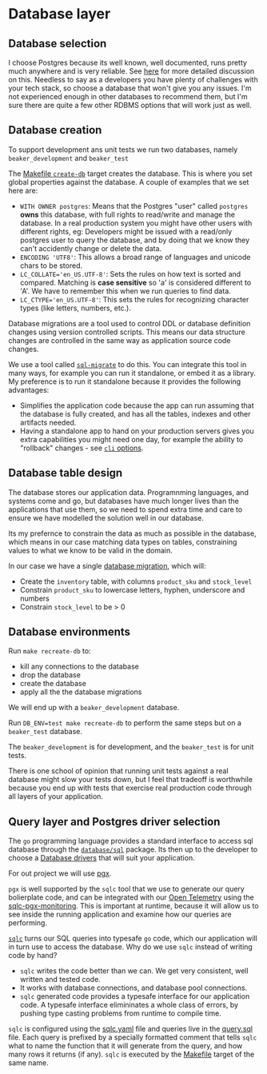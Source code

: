 # Database layer

## Database selection

I choose Postgres because its well known, well documented, runs pretty much anywhere and is very reliable. See [here](https://dev.to/shayy/postgres-is-too-good-and-why-thats-actually-a-problem-4imc) for more detailed discussion on this.  Needless to say as a developers you have plenty of challenges with your tech stack, so choose a database that won't give you any issues. I'm not experienced enough in other databases to recommend them, but I'm sure there are quite a few other RDBMS options that will work just as well.  

## Database creation

To support development ans unit tests we run two databases, namely `beaker_development` and `beaker_test`

The [Makefile `create-db`](../Makefile) target creates the database.  This is where you set global properties against the database.  A couple of examples that we set here are:

- `WITH OWNER postgres`: Means that the Postgres "user" called `postgres` **owns** this database, with full rights to read/write and manage the database.  In a real production system you might have other users with different rights, eg: Developers might be issued with a read/only postgres user to query the database, and by doing that we know they can't accidently change or delete the data.
- `ENCODING 'UTF8'`: This allows a broad range of languages and unicode chars to be stored.
- `LC_COLLATE='en_US.UTF-8'`: Sets the rules on how text is sorted and compared. Matching is **case sensitive** so 'a' is considered different to 'A'. We have to remember this when we run queries to find data.
- `LC_CTYPE='en_US.UTF-8'`: This sets the rules for recognizing character types (like letters, numbers, etc.).


Database migrations are a tool used to control DDL or database definition changes using version controlled scripts.  This means our data structure changes are controlled in the same way as application source code changes.

We use a tool called [`sql-migrate`](https://github.com/rubenv/sql-migrate) to do this. You can integrate this tool in many ways, for example you can run it standalone, or embed it as a library.  My preference is to run it standalone because it provides the following advantages:

- Simplifies the application code because the app can run assuming that the database is fully created, and has all the tables, indexes and other artifacts needed.
- Having a standalone app to hand on your production servers gives you extra capabilities you might need one day, for example the ability to "rollback" changes - see [`cli` options](https://github.com/rubenv/sql-migrate?tab=readme-ov-file#as-a-standalone-tool).   

## Database table design

The database stores our application data.  Programnming languages, and systems come and go, but databases have much longer lives than the applications that use them, so we need to spend extra time and care to ensure we have modelled the solution well in our database.

Its my prefernce to constrain the data as much as possible in the database, which means in our case matching data types on tables, constraining values to what we know to be valid in the domain.

In our case we have a single [database migration](db-migrations/20250716085349-create-tables.sql), which will:
- Create the `inventory` table, with columns `product_sku` and `stock_level`
- Constrain `product_sku` to lowercase letters, hyphen, underscore and numbers
- Constrain `stock_level` to be > 0

## Database environments

Run `make recreate-db` to:
- kill any connections to the database
- drop the database
- create the database
- apply all the the database migrations

We will end up with a `beaker_development` database.

Run `DB_ENV=test make recreate-db` to perform the same steps but on a `beaker_test` database.

The `beaker_development` is for development, and the `beaker_test` is for unit tests.

There is one school of opinion that running unit tests against a real database might slow your tests down, but I feel that tradeoff is worthwhile because you end up with tests that exercise real production code through all layers of your application.

## Query layer and Postgres driver selection

The `go` programming language provides a standard interface to access sql database through the [`database/sql`](https://pkg.go.dev/database/sql) package.  Its then up to the developer to choose a [Database drivers](https://github.com/avelino/awesome-go?tab=readme-ov-file#database-drivers) that will suit your application.

For out project we will use [pgx](https://github.com/jackc/pgx).

`pgx` is well supported by the `sqlc` tool that we use to generate our query bolierplate code, and can be integrated with our [Open Telemetry](./otel.md) using the [sqlc-pgx-monitoring](https://github.com/amirsalarsafaei/sqlc-pgx-monitoring). This is important at runtime, because it will allow us to see inside the running application and examine how our queries are performing. 

[`sqlc`](https://sqlc.dev) turns our SQL queries into typesafe `go` code, which our application will in turn use to access the database.  Why do we use `sqlc` instead of writing code by hand?
- `sqlc` writes the code better than we can. We get very consistent, well written and tested code.
- It works with database connections, and database pool connections. 
- `sqlc` generated code provides a typesafe interface for our application code. A typesafe interface elimininates a whole class of errors, by pushing type casting problems from runtime to compile time.

`sqlc` is configured using the [sqlc.yaml](../sqlc.yaml) file and queries live in the [query.sql](../query.sql) file. Each query is prefixed by a specially formatted comment that tells `sqlc` what to name the function that it will generate from the query, and how many rows it returns (if any). `sqlc` is executed by the [Makefile](../Makefile) target of the same name. 
